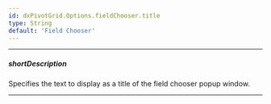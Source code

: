 ```yaml
---
id: dxPivotGrid.Options.fieldChooser.title
type: String
default: 'Field Chooser'
---
```

---
##### shortDescription
Specifies the text to display as a title of the field chooser popup window.

---
